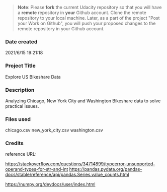 >**Note**: Please **fork** the current Udacity repository so that you will have a **remote** repository in **your** Github account. Clone the remote repository to your local machine. Later, as a part of the project "Post your Work on Github", you will push your proposed changes to the remote repository in your Github account.

### Date created
2021/6/15 19:21:18

### Project Title
Explore US Bikeshare Data

### Description
Analyzing Chicago, New York City and Washington Bikeshare data to solve practical issues.

### Files used
chicago.csv
new_york_city.csv
washington.csv


### Credits
reference URL:

https://stackoverflow.com/questions/34714899/typeerror-unsupported-operand-types-for-str-and-int
https://pandas.pydata.org/pandas-docs/stable/reference/api/pandas.Series.value_counts.html


https://numpy.org/devdocs/user/index.html

